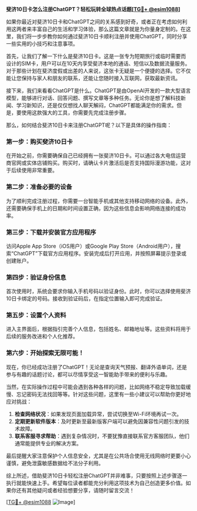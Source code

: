 **斐济10日卡怎么注册ChatGPT？轻松玩转全球热点话题[[TG💪+ @esim1088](https://t.me/s/esim1088)]**

如果你最近对斐济10日卡和ChatGPT之间的关系感到好奇，或者正在考虑如何利用这两者来丰富自己的生活和学习体验，那么这篇文章就是为你量身定制的。在这里，我们将一步步教你如何通过斐济10日卡顺利注册并使用ChatGPT，同时分享一些实用的小技巧和注意事项。

首先，让我们了解一下什么是斐济10日卡。这是一张专为短期旅行或临时需要而设计的SIM卡，用户可以在10天内享受斐济本地的通话、短信以及数据流量服务。对于那些计划在斐济度假或出差的人来说，这张卡无疑是一个便捷的选择。它不仅能让您保持与家人和朋友的联系，还能让您随时接入互联网，获取最新资讯。

接下来，我们来看看ChatGPT是什么。ChatGPT是由OpenAI开发的一款大型语言模型，能够进行对话、回答问题、撰写文章等多种任务。无论你是想了解科技新闻、学习新知识，还是仅仅想找人聊天解闷，ChatGPT都能满足你的需求。但是，要使用这款强大的工具，你需要先完成注册步骤。

那么，如何结合斐济10日卡来注册ChatGPT呢？以下是具体的操作指南：

### 第一步：购买斐济10日卡

在开始之前，你需要确保自己已经拥有一张斐济10日卡。可以通过各大电信运营商官网或实体店铺购买。购买时，请确认卡片激活后是否支持国际漫游功能，这对于后续使用非常重要。

### 第二步：准备必要的设备

为了顺利完成注册过程，你需要一台智能手机或其他支持移动网络的设备。此外，还需要确保手机上的日期和时间设置正确，因为这些信息会影响网络连接的成功率。

### 第三步：下载并安装官方应用程序

访问Apple App Store（iOS用户）或Google Play Store（Android用户），搜索“ChatGPT”下载官方应用程序。安装完成后打开应用，并按照屏幕提示登录或创建账户。

### 第四步：验证身份信息

首次使用时，系统会要求你输入手机号码以验证身份。此时，你可以选择使用斐济10日卡绑定的号码。接收到验证码后，在指定位置输入即可完成验证。

### 第五步：设置个人资料

进入主界面后，根据指引完善个人信息，包括姓名、邮箱地址等。这些资料将用于后续的服务改进和个人化推荐。

### 第六步：开始探索无限可能！

现在，你已经成功注册了ChatGPT！无论是查询天气预报、翻译外语单词，还是参与有趣的话题讨论，都可以尽情享受这一智能助手带来的便利与乐趣。

当然，在实际操作过程中可能会遇到各种各样的问题，比如网络不稳定导致加载缓慢、忘记密码无法找回等等。针对这些问题，这里有一些小建议可以帮助你更好地应对挑战：

1. **检查网络状况**：如果发现页面加载异常，尝试切换至Wi-Fi环境再试一次。
2. **定期更新软件版本**：及时更新至最新版客户端可以避免因兼容性问题引发的技术故障。
3. **联系客服寻求帮助**：遇到复杂情况时，不要犹豫直接联系官方客服团队，他们通常能提供专业的解决方案。

最后提醒大家注意保护个人信息安全，尤其是在公共场合使用无线网络时更要小心谨慎，避免泄露敏感数据给不法分子利用。

综上所述，借助斐济10日卡轻松注册ChatGPT并非难事，只要按照上述步骤逐一执行就能快速上手。希望每位读者都能充分利用这项技术为自己创造更多价值。如果你还有其他疑问或者经验想要分享，请随时留言交流！

[[TG💪+ @esim1088](https://t.me/s/esim1088) ![Image](https://i.postimg.cc/4NQfJmqS/Snipaste-2025-05-13-00-14-12.png)]
